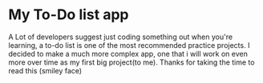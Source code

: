 # My To-Do list app
A Lot of developers suggest just coding something out when you're learning, 
a to-do list is one of the most recommended practice projects.
I decided to make a much more complex app, one that i will work on even more
over time as my first big project(to me).
Thanks for taking the time to read this (smiley face)
